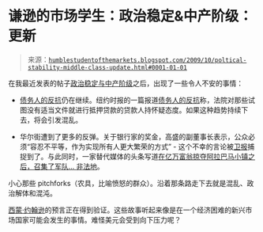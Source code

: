 <!--yml

分类：未分类

date: 2024-05-18 00:44:12

-->

# 谦逊的市场学生：政治稳定&中产阶级：更新

> 来源：[`humblestudentofthemarkets.blogspot.com/2009/10/poltical-stability-middle-class-update.html#0001-01-01`](https://humblestudentofthemarkets.blogspot.com/2009/10/poltical-stability-middle-class-update.html#0001-01-01)

在我最近发表的帖子[政治稳定与中产阶级](http://humblestudentofthemarkets.blogspot.com/2009/10/political-stability-and-middle-class.html)之后，出现了一些令人不安的事情：

+   [债务人的反抗](http://www.nakedcapitalism.com/2009/09/a-shot-across-the-bow-debtors-revolt-watch.html)仍在继续。纽约时报的一篇报道[债务人的反抗](http://www.nytimes.com/2009/10/25/business/economy/25gret.html)称，法院对那些试图没有适当文件就进行抵押贷款的贷款人持怀疑态度。如果这种趋势持续下去，将会引发混乱。

+   华尔街遭到了更多的反弹。关于银行家的奖金，高盛的副董事长表示，公众必须“容忍不平等，作为实现所有人更大繁荣的方式” - 这个不幸的言论被[卫报](http://www.guardian.co.uk/business/2009/oct/21/executive-pay-bonuses-goldmansachs)捕捉到了。与此同时，一家替代媒体的头条写道[在亿万富翁掠夺阿拉巴马小镇之后，召集了军队... 非法地](http://www.alternet.org/workplace/143485/nightmare_in_america%253A_after_the_billionaires_plundered_alabama_town%252C_troops_were_called_in?page=1)。

小心那些 pitchforks（农具，比喻愤怒的群众）。沿着那条路走下去就是混乱、政治解体和混沌。

[西蒙·约翰逊](http://www.theatlantic.com/doc/print/200905/imf-advice)的预言正在得到验证。这些故事听起来像是在一个经济困难的新兴市场国家可能会发生的事情。难怪美元会受到向下压力呢？
